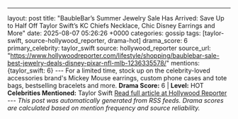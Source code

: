---
layout: post
title: "BaubleBar’s Summer Jewelry Sale Has Arrived: Save Up to Half Off Taylor Swift’s KC Chiefs Necklace, Chic Disney Earrings and More"
date: 2025-08-07 05:26:26 +0000
categories: gossip
tags: [taylor-swift, source-hollywood_reporter, drama-hot]
drama_score: 6
primary_celebrity: taylor_swift
source: hollywood_reporter
source_url: "https://www.hollywoodreporter.com/lifestyle/shopping/baublebar-sale-best-jewelry-deals-disney-pixar-nfl-mlb-1236335578/"
mentions: {taylor_swift: 6} --- For a limited time, stock up on the celebrity-loved accessories brand's Mickey Mouse earrings, custom phone cases and tote bags, bestselling bracelets and more. **Drama Score:** 6 | **Level:** HOT **Celebrities Mentioned:** Taylor Swift [Read full article at Hollywood Reporter](https://www.hollywoodreporter.com/lifestyle/shopping/baublebar-sale-best-jewelry-deals-disney-pixar-nfl-mlb-1236335578/) --- *This post was automatically generated from RSS feeds. Drama scores are calculated based on mention frequency and source reliability.*